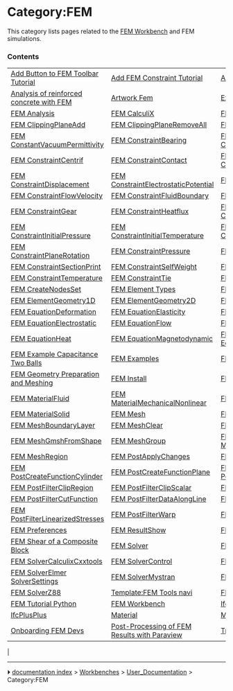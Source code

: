 # Category:FEM
This category lists pages related to the [FEM Workbench](FEM_Workbench.md) and FEM simulations.

### Contents

|     |     |     |
| --- | --- | --- |
| [Add Button to FEM Toolbar Tutorial](Add_Button_to_FEM_Toolbar_Tutorial.md) | [Add FEM Constraint Tutorial](Add_FEM_Constraint_Tutorial.md) | [Add FEM Equation Tutorial](Add_FEM_Equation_Tutorial.md) |
| [Analysis of reinforced concrete with FEM](Analysis_of_reinforced_concrete_with_FEM.md) | [Artwork Fem](Artwork_Fem.md) | [Extend FEM Module](Extend_FEM_Module.md) |
| [FEM Analysis](FEM_Analysis.md) | [FEM CalculiX](FEM_CalculiX.md) | [FEM CalculiX Cantilever 3D](FEM_CalculiX_Cantilever_3D.md) |
| [FEM ClippingPlaneAdd](FEM_ClippingPlaneAdd.md) | [FEM ClippingPlaneRemoveAll](FEM_ClippingPlaneRemoveAll.md) | [FEM Concrete](FEM_Concrete.md) |
| [FEM ConstantVacuumPermittivity](FEM_ConstantVacuumPermittivity.md) | [FEM ConstraintBearing](FEM_ConstraintBearing.md) | [FEM ConstraintBodyHeatSource](FEM_ConstraintBodyHeatSource.md) |
| [FEM ConstraintCentrif](FEM_ConstraintCentrif.md) | [FEM ConstraintContact](FEM_ConstraintContact.md) | [FEM ConstraintCurrentDensity](FEM_ConstraintCurrentDensity.md) |
| [FEM ConstraintDisplacement](FEM_ConstraintDisplacement.md) | [FEM ConstraintElectrostaticPotential](FEM_ConstraintElectrostaticPotential.md) | [FEM ConstraintFixed](FEM_ConstraintFixed.md) |
| [FEM ConstraintFlowVelocity](FEM_ConstraintFlowVelocity.md) | [FEM ConstraintFluidBoundary](FEM_ConstraintFluidBoundary.md) | [FEM ConstraintForce](FEM_ConstraintForce.md) |
| [FEM ConstraintGear](FEM_ConstraintGear.md) | [FEM ConstraintHeatflux](FEM_ConstraintHeatflux.md) | [FEM ConstraintInitialFlowVelocity](FEM_ConstraintInitialFlowVelocity.md) |
| [FEM ConstraintInitialPressure](FEM_ConstraintInitialPressure.md) | [FEM ConstraintInitialTemperature](FEM_ConstraintInitialTemperature.md) | [FEM ConstraintMagnetization](FEM_ConstraintMagnetization.md) |
| [FEM ConstraintPlaneRotation](FEM_ConstraintPlaneRotation.md) | [FEM ConstraintPressure](FEM_ConstraintPressure.md) | [FEM ConstraintPulley](FEM_ConstraintPulley.md) |
| [FEM ConstraintSectionPrint](FEM_ConstraintSectionPrint.md) | [FEM ConstraintSelfWeight](FEM_ConstraintSelfWeight.md) | [FEM ConstraintSpring](FEM_ConstraintSpring.md) |
| [FEM ConstraintTemperature](FEM_ConstraintTemperature.md) | [FEM ConstraintTie](FEM_ConstraintTie.md) | [FEM ConstraintTransform](FEM_ConstraintTransform.md) |
| [FEM CreateNodesSet](FEM_CreateNodesSet.md) | [FEM Element Types](FEM_Element_Types.md) | [FEM ElementFluid1D](FEM_ElementFluid1D.md) |
| [FEM ElementGeometry1D](FEM_ElementGeometry1D.md) | [FEM ElementGeometry2D](FEM_ElementGeometry2D.md) | [FEM ElementRotation1D](FEM_ElementRotation1D.md) |
| [FEM EquationDeformation](FEM_EquationDeformation.md) | [FEM EquationElasticity](FEM_EquationElasticity.md) | [FEM EquationElectricforce](FEM_EquationElectricforce.md) |
| [FEM EquationElectrostatic](FEM_EquationElectrostatic.md) | [FEM EquationFlow](FEM_EquationFlow.md) | [FEM EquationFlux](FEM_EquationFlux.md) |
| [FEM EquationHeat](FEM_EquationHeat.md) | [FEM EquationMagnetodynamic](FEM_EquationMagnetodynamic.md) | [FEM EquationMagnetodynamic2D](FEM_EquationMagnetodynamic2D.md) |
| [FEM Example Capacitance Two Balls](FEM_Example_Capacitance_Two_Balls.md) | [FEM Examples](FEM_Examples.md) | [FEM FemMesh2Mesh](FEM_FemMesh2Mesh.md) |
| [FEM Geometry Preparation and Meshing](FEM_Geometry_Preparation_and_Meshing.md) | [FEM Install](FEM_Install.md) | [FEM MaterialEditor](FEM_MaterialEditor.md) |
| [FEM MaterialFluid](FEM_MaterialFluid.md) | [FEM MaterialMechanicalNonlinear](FEM_MaterialMechanicalNonlinear.md) | [FEM MaterialReinforced](FEM_MaterialReinforced.md) |
| [FEM MaterialSolid](FEM_MaterialSolid.md) | [FEM Mesh](FEM_Mesh.md) | [FEM Mesh CalculiX](FEM_Mesh_CalculiX.md) |
| [FEM MeshBoundaryLayer](FEM_MeshBoundaryLayer.md) | [FEM MeshClear](FEM_MeshClear.md) | [FEM MeshDisplayInfo](FEM_MeshDisplayInfo.md) |
| [FEM MeshGmshFromShape](FEM_MeshGmshFromShape.md) | [FEM MeshGroup](FEM_MeshGroup.md) | [FEM MeshNetgenFromShape](FEM_MeshNetgenFromShape.md) |
| [FEM MeshRegion](FEM_MeshRegion.md) | [FEM PostApplyChanges](FEM_PostApplyChanges.md) | [FEM PostCreateFunctionBox](FEM_PostCreateFunctionBox.md) |
| [FEM PostCreateFunctionCylinder](FEM_PostCreateFunctionCylinder.md) | [FEM PostCreateFunctionPlane](FEM_PostCreateFunctionPlane.md) | [FEM PostCreateFunctionSphere](FEM_PostCreateFunctionSphere.md) |
| [FEM PostFilterClipRegion](FEM_PostFilterClipRegion.md) | [FEM PostFilterClipScalar](FEM_PostFilterClipScalar.md) | [FEM PostFilterContours](FEM_PostFilterContours.md) |
| [FEM PostFilterCutFunction](FEM_PostFilterCutFunction.md) | [FEM PostFilterDataAlongLine](FEM_PostFilterDataAlongLine.md) | [FEM PostFilterDataAtPoint](FEM_PostFilterDataAtPoint.md) |
| [FEM PostFilterLinearizedStresses](FEM_PostFilterLinearizedStresses.md) | [FEM PostFilterWarp](FEM_PostFilterWarp.md) | [FEM PostPipelineFromResult](FEM_PostPipelineFromResult.md) |
| [FEM Preferences](FEM_Preferences.md) | [FEM ResultShow](FEM_ResultShow.md) | [FEM ResultsPurge](FEM_ResultsPurge.md) |
| [FEM Shear of a Composite Block](FEM_Shear_of_a_Composite_Block.md) | [FEM Solver](FEM_Solver.md) | [FEM SolverCalculiX](FEM_SolverCalculiX.md) |
| [FEM SolverCalculixCxxtools](FEM_SolverCalculixCxxtools.md) | [FEM SolverControl](FEM_SolverControl.md) | [FEM SolverElmer](FEM_SolverElmer.md) |
| [FEM SolverElmer SolverSettings](FEM_SolverElmer_SolverSettings.md) | [FEM SolverMystran](FEM_SolverMystran.md) | [FEM SolverRun](FEM_SolverRun.md) |
| [FEM SolverZ88](FEM_SolverZ88.md) | [Template:FEM Tools navi](Template_FEM_Tools_navi.md) | [FEM tutorial](FEM_tutorial.md) |
| [FEM Tutorial Python](FEM_Tutorial_Python.md) | [FEM Workbench](FEM_Workbench.md) | [IfcOpenShell](IfcOpenShell.md) |
| [IfcPlusPlus](IfcPlusPlus.md) | [Material](Material.md) | [Mesh](Mesh.md) |
| [Onboarding FEM Devs](Onboarding_FEM_Devs.md) | [Post-Processing of FEM Results with Paraview](Post-Processing_of_FEM_Results_with_Paraview.md) | [Transient FEM analysis](Transient_FEM_analysis.md) |
|



---
⏵ [documentation index](../README.md) > [Workbenches](Category_Workbenches.md) > [User_Documentation](Category_User_Documentation.md) > Category:FEM
